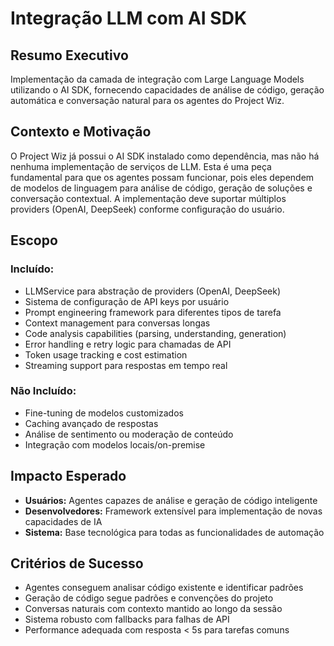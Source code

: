 # Integração LLM com AI SDK

## Resumo Executivo

Implementação da camada de integração com Large Language Models utilizando o AI SDK, fornecendo capacidades de análise de código, geração automática e conversação natural para os agentes do Project Wiz.

## Contexto e Motivação

O Project Wiz já possui o AI SDK instalado como dependência, mas não há nenhuma implementação de serviços de LLM. Esta é uma peça fundamental para que os agentes possam funcionar, pois eles dependem de modelos de linguagem para análise de código, geração de soluções e conversação contextual. A implementação deve suportar múltiplos providers (OpenAI, DeepSeek) conforme configuração do usuário.

## Escopo

### Incluído:

- LLMService para abstração de providers (OpenAI, DeepSeek)
- Sistema de configuração de API keys por usuário
- Prompt engineering framework para diferentes tipos de tarefa
- Context management para conversas longas
- Code analysis capabilities (parsing, understanding, generation)
- Error handling e retry logic para chamadas de API
- Token usage tracking e cost estimation
- Streaming support para respostas em tempo real

### Não Incluído:

- Fine-tuning de modelos customizados
- Caching avançado de respostas
- Análise de sentimento ou moderação de conteúdo
- Integração com modelos locais/on-premise

## Impacto Esperado

- **Usuários:** Agentes capazes de análise e geração de código inteligente
- **Desenvolvedores:** Framework extensível para implementação de novas capacidades de IA
- **Sistema:** Base tecnológica para todas as funcionalidades de automação

## Critérios de Sucesso

- Agentes conseguem analisar código existente e identificar padrões
- Geração de código segue padrões e convenções do projeto
- Conversas naturais com contexto mantido ao longo da sessão
- Sistema robusto com fallbacks para falhas de API
- Performance adequada com resposta < 5s para tarefas comuns